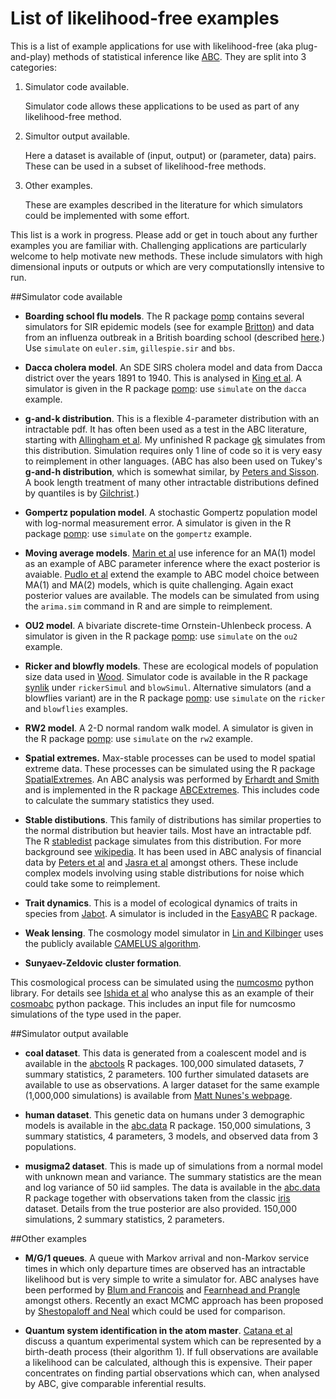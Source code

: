 # List of likelihood-free examples

This is a list of example applications for use with likelihood-free (aka plug-and-play) methods of statistical inference like [ABC](http://en.wikipedia.org/wiki/Approximate_Bayesian_computation).
They are split into 3 categories:

1. Simulator code available.

   Simulator code allows these applications to be used as part of any likelihood-free method.

2. Simultor output available.

   Here a dataset is available of (input, output) or (parameter, data) pairs.
   These can be used in a subset of likelihood-free methods.

3. Other examples.

   These are examples described in the literature for which simulators could be implemented with some effort.

This list is a work in progress.
Please add or get in touch about any further examples you are familiar with.
Challenging applications are particularly welcome to help motivate new methods.
These include simulators with high dimensional inputs or outputs or which are very computationslly intensive to run.

##Simulator code available

* **Boarding school flu models**.
The R package [pomp](http://cran.at.r-project.org/web/packages/pomp/) contains several simulators for SIR epidemic models (see for example [Britton](http://www.sciencedirect.com/science/article/pii/S0025556410000143)) and data from an influenza outbreak in a British boarding school (described [here](http://www.ncbi.nlm.nih.gov/pmc/articles/PMC1603269/?page=2).)
Use `simulate` on `euler.sim`, `gillespie.sir` and `bbs`.

* **Dacca cholera model**.
An SDE SIRS cholera model and data from Dacca district over the years 1891 to 1940.
This is analysed in [King et al](http://www.nature.com/nature/journal/v454/n7206/full/nature07084.html).
A simulator is given in the R package [pomp](http://cran.at.r-project.org/web/packages/pomp/): use `simulate` on the `dacca` example.

* **g-and-k distribution**.
This is a flexible 4-parameter distribution with an intractable pdf.
It has often been used as a test in the ABC literature, starting with [Allingham et al](http://link.springer.com/article/10.1007/s11222-008-9083-x).
My unfinished R package [gk](https://github.com/dennisprangle/gk) simulates from this distribution.
Simulation requires only 1 line of code so it is very easy to reimplement in other languages.
(ABC has also been used on Tukey's **g-and-h distribution**, which is somewhat similar, by [Peters and Sisson](http://www.risk.net/journal-of-operational-risk/technical-paper/2160915/bayesian-inference-monte-carlo-sampling-operational-risk).
A book length treatment of many other intractable distributions defined by quantiles is by [Gilchrist](http://www.amazon.com/Statistical-Modelling-Quantile-Functions-Gilchrist/dp/1584881747).)

* **Gompertz population model**.
A stochastic Gompertz population model with log-normal measurement error.
A simulator is given in the R package [pomp](http://cran.at.r-project.org/web/packages/pomp/): use `simulate` on the `gompertz` example.

* **Moving average models**.
[Marin et al](http://www.sciencedirect.com/science/article/pii/S0167947311004245) use inference for an MA(1) model as an example of ABC parameter inference where the exact posterior is avaiable.
[Pudlo et al](http://arxiv.org/abs/1406.6288) extend the example to ABC model choice between MA(1) and MA(2) models, which is quite challenging.
Again exact posterior values are available.
The models can be simulated from using the `arima.sim` command in R and are simple to reimplement.

* **OU2 model**.
A bivariate discrete-time Ornstein-Uhlenbeck process.
A simulator is given in the R package [pomp](http://cran.at.r-project.org/web/packages/pomp/): use `simulate` on the `ou2` example.

* **Ricker and blowfly models**.
These are ecological models of population size data used in [Wood](http://www.nature.com/nature/journal/v466/n7310/full/nature09319.html).
Simulator code is available in the R package [synlik](http://cran.r-project.org/web/packages/synlik/index.html) under `rickerSimul` and `blowSimul`.
Alternative simulators (and a blowflies variant) are in the R package [pomp](http://cran.at.r-project.org/web/packages/pomp/): use `simulate` on the `ricker` and `blowflies` examples.

* **RW2 model**.
A 2-D normal random walk model.
A simulator is given in the R package [pomp](http://cran.at.r-project.org/web/packages/pomp/): use `simulate` on the `rw2` example.

* **Spatial extremes.**
Max-stable processes can be used to model spatial extreme data.
These processes can be simulated using the R package [SpatialExtremes](http://cran.r-project.org/web/packages/SpatialExtremes/index.html).
An ABC analysis was performed by [Erhardt and Smith](http://www.sciencedirect.com/science/article/pii/S0167947311004245) and is implemented in the R package [ABCExtremes](http://cran.r-project.org/web/packages/ABCExtremes/index.html).
This includes code to calculate the summary statistics they used.

* **Stable distibutions**.
This family of distributions has similar properties to the normal distribution but heavier tails.
Most have an intractable pdf.
The R [stabledist](http://cran.r-project.org/web/packages/stabledist/index.html) package simulates from this distribution.
For more background see [wikipedia](http://en.wikipedia.org/wiki/Stable_distribution).
It has been used in ABC analysis of financial data by [Peters et al](http://www.sciencedirect.com/science/article/pii/S0167947310003786) and [Jasra et al](http://link.springer.com/article/10.1007/s11222-010-9185-0) amongst others.
These include complex models involving using stable distributions for noise which could take some to reimplement.

* **Trait dynamics**.
This is a model of ecological dynamics of traits in species from [Jabot](http://www.sciencedirect.com/science/article/pii/S002251930900530X).
A simulator is included in the [EasyABC](http://cran.r-project.org/web/packages/EasyABC/index.html) R package.

* **Weak lensing**.
The cosmology model simulator in [Lin and Kilbinger](http://arxiv.org/abs/1506.01076) uses the publicly available [CAMELUS algorithm](https://github.com/Linc-tw/camelus).

* **Sunyaev-Zeldovic cluster formation**.

This cosmological process can be simulated using the [numcosmo](http://www.nongnu.org/numcosmo/) python library.
For details see [Ishida et al](http://www.sciencedirect.com/science/article/pii/S2213133715000748) who analyse this as an example of their [cosmoabc](https://pypi.python.org/pypi/cosmoabc) python package.
This includes an input file for numcosmo simulations of the type used in the paper.

##Simulator output available

* **coal dataset**.
This data is generated from a coalescent model and is available in the [abctools](http://cran.r-project.org/web/packages/abctools/index.html) R packages.
100,000 simulated datasets, 7 summary statistics, 2 parameters.
100 further simulated datasets are available to use as observations.
A larger dataset for the same example (1,000,000 simulations) is available from [Matt Nunes's webpage](http://www.maths.lancs.ac.uk/~nunes/ABC/coaloracle.rda).

* **human dataset**.
This genetic data on humans under 3 demographic models is available in the [abc.data](http://cran.r-project.org/web/packages/abc.data/index.html) R package.
150,000 simulations, 3 summary statistics, 4 parameters, 3 models, and observed data from 3 populations.

* **musigma2 dataset**.
This is made up of simulations from a normal model with unknown mean and variance.
The summary statistics are the mean and log variance of 50 iid samples.
The data is available in the [abc.data](http://cran.r-project.org/web/packages/abc.data/index.html) R package
together with observations taken from the classic [iris](http://en.wikipedia.org/wiki/Iris_flower_data_set) dataset.
Details from the true posterior are also provided.
150,000 simulations, 2 summary statistics, 2 parameters.

##Other examples

* **M/G/1 queues**.
A queue with Markov arrival and non-Markov service times in which only departure times are observed has an intractable likelihood but is very simple to write a simulator for.
ABC analyses have been performed by [Blum and Francois](http://link.springer.com/article/10.1007/s11222-009-9116-0) and [Fearnhead and Prangle](http://onlinelibrary.wiley.com/doi/10.1111/j.1467-9868.2011.01010.x/full) amongst others.
Recently an exact MCMC approach has been proposed by [Shestopaloff and Neal](http://arxiv.org/abs/1401.5548) which could be used for comparison.

* **Quantum system identification in the atom master**.
[Catana et al](http://iopscience.iop.org/1751-8121/47/41/415302) discuss a quantum experimental system which can be represented by a birth-death process (their algorithm 1).
If full observations are available a likelihood can be calculated, although this is expensive.
Their paper concentrates on finding partial observations which can, when analysed by ABC, give comparable inferential results.